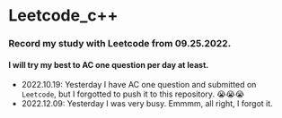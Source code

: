 # Leetcode_c++
### Record my study with Leetcode from 09.25.2022.
#### I will try my best to AC one question per day at least.


+ 2022.10.19: Yesterday I have AC one question and submitted on `Leetcode`, but I forgotted to push it to this repository. 😭😭😭 
+ 2022.12.09: Yesterday I was very busy. Emmmm, all right, I forgot it.
